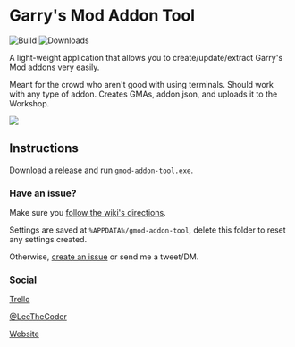 # Garry's Mod Addon Tool
![Build](https://img.shields.io/github/workflow/status/actions/gmod-addon-tool/build)
![Downloads](https://img.shields.io/github/downloads/Leeous/gmod-addon-tool/total?style=flat-square)


A light-weight application that allows you to create/update/extract Garry's Mod addons very easily. 

Meant for the crowd who aren't good with using terminals.
Should work with any type of addon.
Creates GMAs, addon.json, and uploads it to the Workshop.

![](https://i.imgur.com/mxeLyAH.png)

## Instructions
Download a [release](https://github.com/Leeous/gmod-addon-tool/releases) and run `gmod-addon-tool.exe`.

### Have an issue?
Make sure you [follow the wiki's directions](https://wiki.garrysmod.com/page/Workshop_Addon_Creation). 

Settings are saved at `%APPDATA%/gmod-addon-tool`, delete this folder to reset any settings created. 

Otherwise,
[create an issue](https://github.com/Leeous/gmod-addon-tool/issues/new) or send me a tweet/DM.

### Social
[Trello](https://trello.com/b/nKkmOv2U)

[@LeeTheCoder](https://twitter.com/LeeTheCoder)

[Website](https://leeous.com)
